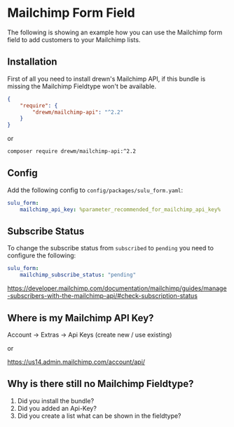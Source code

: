 # Mailchimp Form Field

The following is showing an example how you can use the Mailchimp form field to add customers to your Mailchimp lists.

## Installation

First of all you need to install drewn's Mailchimp API, if this bundle is missing the Mailchimp Fieldtype won't be available.

```json
{
    "require": {
        "drewm/mailchimp-api": "^2.2"
    }
}
```

or

```bash
composer require drewm/mailchimp-api:^2.2
```

## Config

Add the following config to `config/packages/sulu_form.yaml`:

```yml
sulu_form:
    mailchimp_api_key: %parameter_recommended_for_mailchimp_api_key%
```

## Subscribe Status

To change the subscribe status from `subscribed` to `pending` you need to configure the following:

```yml
sulu_form:
    mailchimp_subscribe_status: "pending"
```

https://developer.mailchimp.com/documentation/mailchimp/guides/manage-subscribers-with-the-mailchimp-api/#check-subscription-status

## Where is my Mailchimp API Key?

Account -> Extras -> Api Keys (create new / use existing)

or

https://us14.admin.mailchimp.com/account/api/

## Why is there still no Mailchimp Fieldtype?

1. Did you install the bundle?
2. Did you added an Api-Key?
3. Did you create a list what can be shown in the fieldtype?
